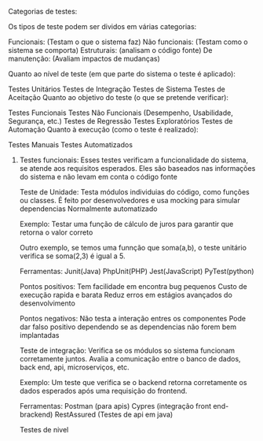 Categorias de testes:

Os tipos de teste podem ser dividos em várias categorias:

Funcionais: (Testam o que o sistema faz)
Não funcionais: (Testam como o sistema se comporta)
Estruturais: (analisam o código fonte)
De manutenção: (Avaliam impactos de mudanças)

Quanto ao nível de teste (em que parte do sistema o teste é aplicado):

Testes Unitários
Testes de Integração
Testes de Sistema
Testes de Aceitação
Quanto ao objetivo do teste (o que se pretende verificar):

Testes Funcionais
Testes Não Funcionais (Desempenho, Usabilidade, Segurança, etc.)
Testes de Regressão
Testes Exploratórios
Testes de Automação
Quanto à execução (como o teste é realizado):

Testes Manuais
Testes Automatizados

1. Testes funcionais:
Esses testes verificam a funcionalidade do sistema, se atende aos requisitos esperados. Eles são baseados nas informações do sistema e não levam em conta o código fonte

    Teste de Unidade:
    Testa módulos individuias do código, como funções ou classes.
    É feito por desenvolvedores e usa mocking para simular dependencias
    Normalmente automatizado

    Exemplo: Testar uma função de cálculo de juros para garantir que retorna o valor correto

    Outro exemplo, se temos uma funnção que soma(a,b), o teste unitário verifica se soma(2,3) é igual a 5.

    Ferramentas:
        Junit(Java)
        PhpUnit(PHP)
        Jest(JavaScript)
        PyTest(python)

    Pontos positivos:
    Tem facilidade em encontra bug pequenos
    Custo de execução rapida e barata
    Reduz erros em estágios avançados do desenvolvimento

    Pontos negativos:
    Não testa a interação entres os componentes
    Pode dar falso positivo dependendo se as dependencias não forem bem implantadas
    
    Teste de integração:
    Verifica se os módulos so sistema funcionam corretamente juntos.
    Avalia a comunicação entre o banco de dados, back end, api, microserviços, etc.

    Exemplo: Um teste que verifica se o backend retorna corretamente os dados esperados após uma requisição do frontend.
    
    Ferramentas:
    Postman (para apis)
    Cypres (integração front end-brackend)
    RestAssured (Testes de api em java)

    Testes de nivel 

